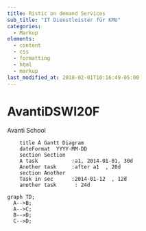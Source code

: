 ```yaml
---
title: Ristic on demand Services
sub_title: "IT Dienstleister für KMU"
categories:
  - Markup
elements:
  - content
  - css
  - formatting
  - html
  - markup
last_modified_at: 2018-02-01T10:16:49-05:00
---
```


# AvantiDSWI20F
Avanti School

```mermaid
	title A Gantt Diagram
	dateFormat  YYYY-MM-DD
	section Section
	A task           :a1, 2014-01-01, 30d
	Another task     :after a1  , 20d
	section Another
	Task in sec      :2014-01-12  , 12d
	another task      : 24d
```

```mermaid
graph TD;
  A-->B;
  A-->C;
  B-->D;
  C-->D;
  ```
